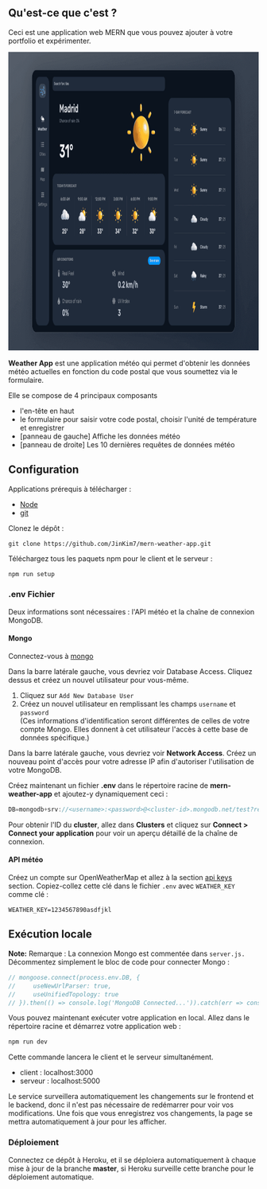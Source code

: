 ## Qu'est-ce que c'est ?
Ceci est une application web MERN que vous pouvez ajouter à votre portfolio et expérimenter.

<img src='https://github.com/issaniang5/Application-meteo-MERN/blob/main/Images/Readme.png' height=600px width=800px></img>

**Weather App** est une application météo qui permet d'obtenir les données météo actuelles en fonction du code postal que vous soumettez via le formulaire.

 Elle se compose de 4 principaux composants
- l'en-tête en haut
- le formulaire pour saisir votre code postal, choisir l'unité de température et enregistrer
- [panneau de gauche] Affiche les données météo
- [panneau de droite] Les 10 dernières requêtes de données météo

## Configuration
Applications prérequis à télécharger :
- [Node](https://nodejs.org/en/) 
- [git](https://git-scm.com/downloads)

Clonez le dépôt :
```
git clone https://github.com/JinKim7/mern-weather-app.git
```

Téléchargez tous les paquets npm pour le client et le serveur :
```javascript
npm run setup
```

### .env Fichier
Deux informations sont nécessaires : l'API météo et la chaîne de connexion MongoDB.

#### Mongo
Connectez-vous à [mongo](https://account.mongodb.com/account/login)

Dans la barre latérale gauche, vous devriez voir Database Access. Cliquez dessus et créez un nouvel utilisateur pour vous-même.
1. Cliquez sur `Add New Database User`
2. Créez un nouvel utilisateur en remplissant les champs `username` et `password`  
(Ces informations d'identification seront différentes de celles de votre compte Mongo. Elles donnent à cet utilisateur l'accès à cette base de données spécifique.)

Dans la barre latérale gauche, vous devriez voir **Network Access**.
Créez un nouveau point d'accès pour votre adresse IP afin d'autoriser l'utilisation de votre MongoDB.

Créez maintenant un fichier **.env** dans le répertoire racine de **mern-weather-app** et ajoutez-y dynamiquement ceci :
```javascript
DB=mongodb+srv://<username>:<password>@<cluster-id>.mongodb.net/test?retryWrites=true&w=majority
```


Pour obtenir l'ID du **cluster**, allez dans **Clusters** et cliquez sur **Connect > Connect your application** pour voir un aperçu détaillé de la chaîne de connexion.

#### API météo
Créez un compte sur OpenWeatherMap et allez à la section [api keys](https://home.openweathermap.org/api_keys) section.
Copiez-collez cette clé dans le fichier `.env` avec  `WEATHER_KEY` comme clé :

```
WEATHER_KEY=1234567890asdfjkl
```

## Exécution locale
**Note:** Remarque : La connexion Mongo est commentée dans `server.js.` Décommentez simplement le bloc de code pour connecter Mongo :
```javascript
// mongoose.connect(process.env.DB, {
//     useNewUrlParser: true,
//     useUnifiedTopology: true
// }).then(() => console.log('MongoDB Connected...')).catch(err => console.log(err));
```

Vous pouvez maintenant exécuter votre application en local.
Allez dans le répertoire racine et démarrez votre application web :
```javascript
npm run dev
```

Cette commande lancera le client et le serveur simultanément.

- client : localhost:3000
- serveur : localhost:5000

Le service surveillera automatiquement les changements sur le frontend et le backend, donc il n'est pas nécessaire de redémarrer pour voir vos modifications. Une fois que vous enregistrez vos changements, la page se mettra automatiquement à jour pour les afficher.

### Déploiement
Connectez ce dépôt à Heroku, et il se déploiera automatiquement à chaque mise à jour de la branche **master**, si Heroku surveille cette branche pour le déploiement automatique.